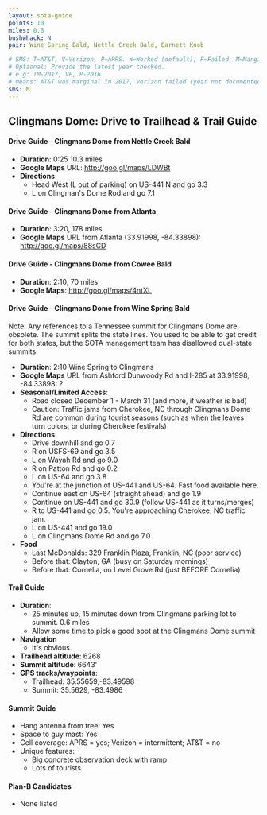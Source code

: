 ```yaml
---
layout: sota-guide
points: 10
miles: 0.6
bushwhack: N
pair: Wine Spring Bald, Nettle Creek Bald, Barnett Knob

# SMS: T=AT&T, V=Verizon, P=APRS. W=Worked (default), F=Failed, M=Marginal (some failed).
# Optional: Provide the latest year checked.
# e.g: TM-2017, VF, P-2016
# means: AT&T was marginal in 2017, Verizon failed (year not documented), APRS worked in 2016.
sms: M
---
```

Clingmans Dome: Drive to Trailhead & Trail Guide
--------------------------------------------------------
#### Drive Guide - Clingmans Dome from Nettle Creek Bald

* **Duration**: 0:25 10.3 miles
* **Google Maps** URL: http://goo.gl/maps/LDWBt
* **Directions**: 
  * Head West (L out of parking) on US-441 N and go 3.3
  * L on Clingman's Dome Rod and go 7.1

#### Drive Guide - Clingmans Dome from Atlanta

* **Duration**: 3:20, 178 miles
* **Google Maps** URL from Atlanta (33.91998, -84.33898): http://goo.gl/maps/88sCD

#### Drive Guide - Clingmans Dome from Cowee Bald

* **Duration**: 2:10, 70 miles
* **Google Maps**: http://goo.gl/maps/4ntXL

#### Drive Guide - Clingmans Dome from Wine Spring Bald

Note: Any references to a Tennessee summit for Clingmans Dome are obsolete.  The summit splits the state lines.  You used to be able to get credit for both states, but the SOTA management team has disallowed dual-state summits.

* **Duration**: 2:10 Wine Spring to Clingmans
* **Google Maps** URL from Ashford Dunwoody Rd and I-285 at 33.91998, -84.33898: ?
* **Seasonal/Limited Access**: 
    * Road closed December 1 - March 31 (and more, if weather is bad)
    * Caution: Traffic jams from Cherokee, NC through Clingmans Dome Rd are common during tourist seasons (such as when the leaves turn colors, or during Cherokee festivals)
* **Directions**:
    * Drive downhill and go 0.7
    * R on USFS-69 and go 3.5
    * L on Wayah Rd and go 9.0
    * R on Patton Rd and go 0.2
    * L on US-64 and go 3.8
    * You're at the junction of US-441 and US-64.  Fast food available here.
    * Continue east on US-64 (straight ahead) and go 1.9
    * Continue on US-441 and go 30.9 (follow US-441 as it turns/merges)
    * R to US-441 and go 0.5.  You're approaching Cherokee, NC traffic jam.
    * L on US-441 and go 19.0
    * L on Clingmans Dome Rd and go 7.0
* **Food**
    * Last McDonalds: 329 Franklin Plaza, Franklin, NC (poor service)
    * Before that: Clayton, GA (busy on Saturday mornings)
    * Before that: Cornelia, on Level Grove Rd (just BEFORE Cornelia)

#### Trail Guide

* **Duration**: 
    * 25 minutes up, 15 minutes down from Clingmans parking lot to summit. 0.6 miles
    * Allow some time to pick a good spot at the Clingmans Dome summit
* **Navigation**
    * It's obvious.
* **Trailhead altitude**: 6268
* **Summit altitude**: 6643'
* **GPS tracks/waypoints**:
    * Trailhead: 35.55659,-83.49598
    * Summit: 35.5629, -83.4986

#### Summit Guide

* Hang antenna from tree: Yes
* Space to guy mast: Yes
* Cell coverage: APRS = yes; Verizon = intermittent; AT&T = no
* Unique features:
    * Big concrete observation deck with ramp
    * Lots of tourists

#### Plan-B Candidates

* None listed
